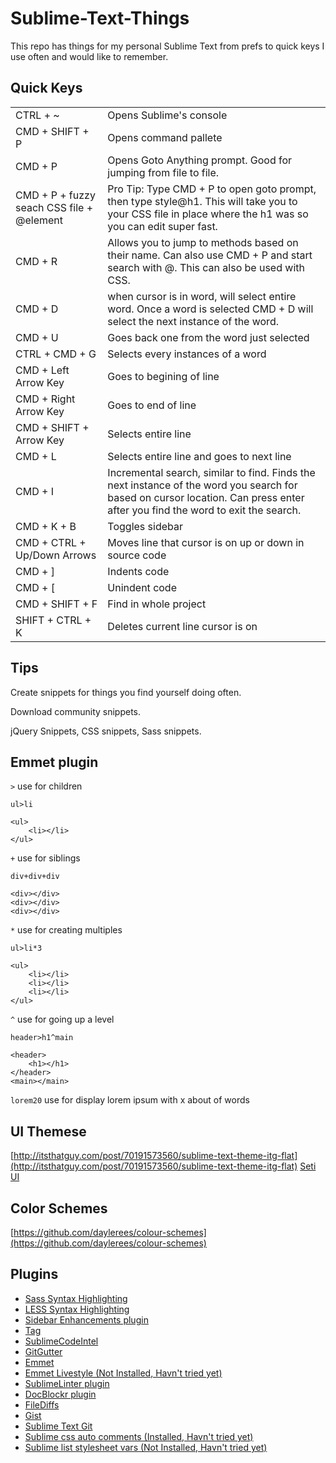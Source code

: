 Sublime-Text-Things
===================

This repo has things for my personal Sublime Text from prefs to quick keys I use often and would like to remember.

## Quick Keys

<table>
    <tr>
        <td>CTRL + ~</td>
        <td>Opens Sublime's console</td>
    </tr>
    <tr>
        <td>CMD + SHIFT + P</td>
        <td>Opens command pallete</td>
    </tr>
    <tr>
        <td>CMD + P</td>
        <td>Opens Goto Anything prompt. Good for jumping from file to file.</td>
    </tr>
    <tr>
        <td>CMD + P + fuzzy seach CSS file + @element</td>
        <td>Pro Tip: Type CMD + P to open goto prompt, then type style@h1. This will take you to your CSS file in place where the h1 was so you can edit super fast.</td>
    </tr>
    <tr>
        <td>CMD + R</td>
        <td>Allows you to jump to methods based on their name. Can also use CMD + P and start search with @. This can also be used with CSS.</td>
    </tr>
    <tr>
        <td>CMD + D</td>
        <td>when cursor is in word, will select entire word. Once a word is selected CMD + D will select the next instance of the word.</td>
    </tr>
    <tr>
        <td>CMD + U</td>
        <td>Goes back one from the word just selected</td>
    </tr>
    <tr>
        <td>CTRL + CMD + G</td>
        <td>Selects every instances of a word</td>
    </tr>      
    <tr>
        <td>CMD + Left Arrow Key</td>
        <td>Goes to begining of line</td>
    </tr>
    <tr>
        <td>CMD + Right Arrow Key</td>
        <td>Goes to end of line</td>
    </tr>
    <tr>
        <td>CMD + SHIFT + Arrow Key</td>
        <td>Selects entire line</td>
    </tr>
    <tr>
        <td>CMD + L</td>
        <td>Selects entire line and goes to next line</td>
    </tr>
    <tr>
        <td>CMD + I</td>
        <td>Incremental search, similar to find. Finds the next instance of the word you search for based on cursor location. Can press enter after you find the word to exit the search.</td>
    </tr>
    <tr>
        <td>CMD + K + B</td>
        <td>Toggles sidebar</td>
    </tr>
    <tr>
        <td>CMD + CTRL + Up/Down Arrows</td>
        <td>Moves line that cursor is on up or down in source code</td>
    </tr>
    <tr>
        <td>CMD + ]</td>
        <td>Indents code</td>
    </tr>
    <tr>
        <td>CMD + [</td>
        <td>Unindent code</td>
    </tr>
    <tr>
        <td>CMD + SHIFT + F</td>
        <td>Find in whole project</td>
    </tr>
    <tr>
        <td>SHIFT + CTRL + K</td>
        <td>Deletes current line cursor is on</td>
    </tr>
</table>

## Tips

Create snippets for things you find yourself doing often.

Download community snippets.

jQuery Snippets, CSS snippets, Sass snippets.


## Emmet plugin

`>`  use for children

`ul>li`
    
    <ul>
        <li></li>
    </ul>

`+`  use for siblings

`div+div+div`

    <div></div>
    <div></div>
    <div></div>

`*`  use for creating multiples

`ul>li*3`
    
    <ul>
        <li></li>
      	<li></li>
      	<li></li>
    </ul>

`^`  use for going up a level

`header>h1^main`

    <header>
	    <h1></h1>
    </header>
    <main></main>

`lorem20` use for display lorem ipsum with x about of words

## UI Themese

[http://itsthatguy.com/post/70191573560/sublime-text-theme-itg-flat](http://itsthatguy.com/post/70191573560/sublime-text-theme-itg-flat)
[Seti UI](https://sublime.wbond.net/packages/Seti_UI)

## Color Schemes

[https://github.com/daylerees/colour-schemes](https://github.com/daylerees/colour-schemes)

## Plugins

* [Sass Syntax Highlighting](https://sublime.wbond.net/packages/Sass)
* [LESS Syntax Highlighting](https://sublime.wbond.net/packages/LESS)
* [Sidebar Enhancements plugin](https://github.com/titoBouzout/SideBarEnhancements)
* [Tag](https://github.com/SublimeText/Tag)
* [SublimeCodeIntel](https://github.com/SublimeCodeIntel/SublimeCodeIntel)
* [GitGutter](https://github.com/jisaacks/GitGutter)
* [Emmet](http://emmet.io/blog/sublime-text-3/)
* [Emmet Livestyle (Not Installed, Havn't tried yet)](http://livestyle.emmet.io/)
* [SublimeLinter plugin](https://github.com/SublimeLinter/SublimeLinter3)
* [DocBlockr plugin](https://github.com/spadgos/sublime-jsdocs)
* [FileDiffs](https://github.com/colinta/SublimeFileDiffs)
* [Gist](https://github.com/condemil/Gist)
* [Sublime Text Git](https://github.com/kemayo/sublime-text-git)
* [Sublime css auto comments (Installed, Havn't tried yet)](https://github.com/sc8696/sublime-css-auto-comments)
* [Sublime list stylesheet vars (Not Installed, Havn't tried yet)](https://github.com/MaciekBaron/sublime-list-stylesheet-vars)
